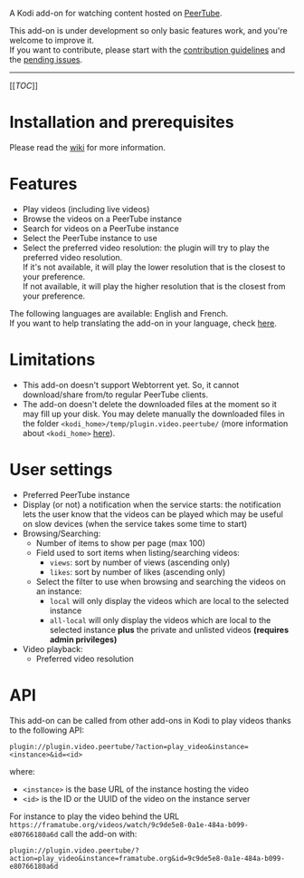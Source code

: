 A Kodi add-on for watching content hosted on [PeerTube](http://joinpeertube.org/).

This add-on is under development so only basic features work, and you're
welcome to improve it.  
If you want to contribute, please start with the
[contribution guidelines](contributing.md) and the
[pending issues](https://framagit.org/StCyr/plugin.video.peertube/-/issues).

---

[[_TOC_]]

# Installation and prerequisites

Please read the
[wiki](https://framagit.org/StCyr/plugin.video.peertube/-/wikis/home)
for more information.

# Features

* Play videos (including live videos)
* Browse the videos on a PeerTube instance 
* Search for videos on a PeerTube instance
* Select the PeerTube instance to use
* Select the preferred video resolution: the plugin will try to play the
  preferred video resolution.  
  If it's not available, it will play the lower resolution that is the closest
  to your preference.  
  If not available, it will play the higher resolution that is the closest from
  your preference.

The following languages are available: English and French.  
If you want to help translating the add-on in your language, check
[here](contributing.md#translation).

# Limitations

* This add-on doesn't support Webtorrent yet. So, it cannot download/share
  from/to regular PeerTube clients.
* The add-on doesn't delete the downloaded files at the moment so it may fill
  up your disk. You may delete manually the downloaded files in the folder
  `<kodi_home>/temp/plugin.video.peertube/` (more information about
  `<kodi_home>` [here](https://kodi.wiki/view/Kodi_data_folder#Location)).

# User settings

* Preferred PeerTube instance
* Display (or not) a notification when the service starts: the notification
  lets the user know that the videos can be played which may be useful on slow
  devices (when the service takes some time to start)
* Browsing/Searching:
  * Number of items to show per page (max 100)
  * Field used to sort items when listing/searching videos:
    * `views`: sort by number of views (ascending only)
    * `likes`: sort by number of likes (ascending only)
  * Select the filter to use when browsing and searching the videos on an instance:
    * `local` will only display the videos which are local to the selected
      instance
    * `all-local` will only display the videos which are local to the selected
      instance **plus** the private and unlisted videos
      **(requires admin privileges)**
* Video playback:
  * Preferred video resolution

# API

This add-on can be called from other add-ons in Kodi to play videos thanks to
the following API:

`plugin://plugin.video.peertube/?action=play_video&instance=<instance>&id=<id>`

where:
* `<instance>` is the base URL of the instance hosting the video
* `<id>` is the ID or the UUID of the video on the instance server

For instance to play the video behind the URL
`https://framatube.org/videos/watch/9c9de5e8-0a1e-484a-b099-e80766180a6d` call
the add-on with:

`plugin://plugin.video.peertube/?action=play_video&instance=framatube.org&id=9c9de5e8-0a1e-484a-b099-e80766180a6d`
